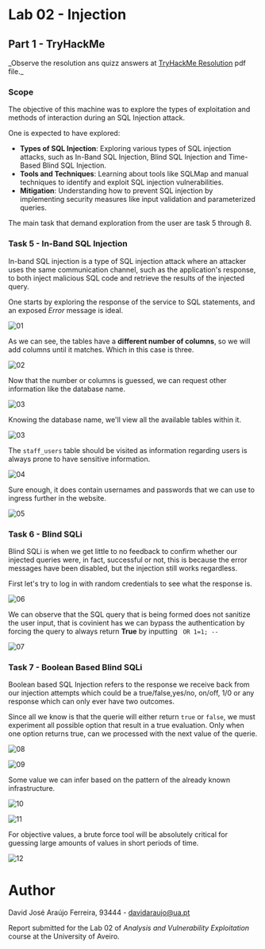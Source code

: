 # Lab 02 - Injection

## Part 1 - TryHackMe

_Observe the resolution ans quizz answers at [TryHackMe Resolution](./TryHackMe%20_%20SQL%20Injection.pdf) pdf file.\_

### Scope

The objective of this machine was to explore the types of exploitation and methods of interaction during an SQL Injection attack.

One is expected to have explored:

-   **Types of SQL Injection**: Exploring various types of SQL injection attacks, such as In-Band SQL Injection, Blind SQL Injection and Time-Based Blind SQL Injection.
-   **Tools and Techniques**: Learning about tools like SQLMap and manual techniques to identify and exploit SQL injection vulnerabilities.
-   **Mitigation**: Understanding how to prevent SQL injection by implementing security measures like input validation and parameterized queries.

The main task that demand exploration from the user are task 5 through 8.

### Task 5 - In-Band SQL Injection

In-band SQL injection is a type of SQL injection attack where an attacker uses the same communication channel, such as the application's response, to both inject malicious SQL code and retrieve the results of the injected query.

One starts by exploring the response of the service to SQL statements, and an exposed _Error_ message is ideal.

![01](./prints/Screenshot%20at%202023-10-06%2014-16-26.png)

As we can see, the tables have a **different number of columns**, so we will add columns until it matches. Which in this case is three.

![02](./prints/Screenshot%20at%202023-10-06%2014-17-01.png)

Now that the number or columns is guessed, we can request other information like the database name.

![03](./prints/Screenshot%20at%202023-10-06%2014-17-17.png)

Knowing the database name, we'll view all the available tables within it.

![03](./prints/Screenshot%20at%202023-10-06%2014-17-33.png)

The `staff_users` table should be visited as information regarding users is always prone to have sensitive information.

![04](./prints/Screenshot%20at%202023-10-06%2014-17-48.png)

Sure enough, it does contain usernames and passwords that we can use to ingress further in the website.

![05](./prints/Screenshot%20at%202023-10-06%2014-18-17.png)

### Task 6 - Blind SQLi

Blind SQLi is when we get little to no feedback to confirm whether our injected queries were, in fact, successful or not, this is because the error messages have been disabled, but the injection still works regardless.

First let's try to log in with random credentials to see what the response is.

![06](./prints/Screenshot%20at%202023-10-06%2014-21-20.png)

We can observe that the SQL query that is being formed does not sanitize the user input, that is covinient has we can bypass the authentication by forcing the query to always return **True** by inputting ` OR 1=1; --`

![07](./prints/Screenshot%20at%202023-10-06%2014-21-26.png)

### Task 7 - Boolean Based Blind SQLi

Boolean based SQL Injection refers to the response we receive back from our injection attempts which could be a true/false,yes/no, on/off, 1/0 or any response which can only ever have two outcomes.

Since all we know is that the querie will either return `true` or `false`, we must experiment all possible option that result in a true evaluation. Only when one option returns true, can we processed with the next value of the querie.

![08](./prints/Screenshot%20at%202023-10-06%2014-23-44.png)

![09](./prints/Screenshot%20at%202023-10-06%2014-24-46.png)

Some value we can infer based on the pattern of the already known infrastructure.

![10](./prints/Screenshot%20at%202023-10-06%2014-27-26.png)

![11](./prints/Screenshot%20at%202023-10-06%2014-34-21.png)

For objective values, a brute force tool will be absolutely critical for guessing large amounts of values in short periods of time.

![12](./prints/Screenshot%20at%202023-10-06%2014-42-43.png)


# Author

David José Araújo Ferreira, 93444 - [davidaraujo@ua.pt](mailto:davidaraujo@ua.pt)

Report submitted for the Lab 02 of _Analysis and Vulnerability Exploitation_ course at the University of Aveiro.
